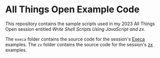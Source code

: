 # All Things Open Example Code

This repository contains the sample scripts used in my 2023 All Things Open session entitled *Write Shell Scripts Using JavaScript and zx*.

The `execa` folder contains the source code for the session's [Execa](https://www.npmjs.com/package/execa) examples.
The `zx` folder contains the source code for the session's [zx](https://github.com/google/zx) examples.
